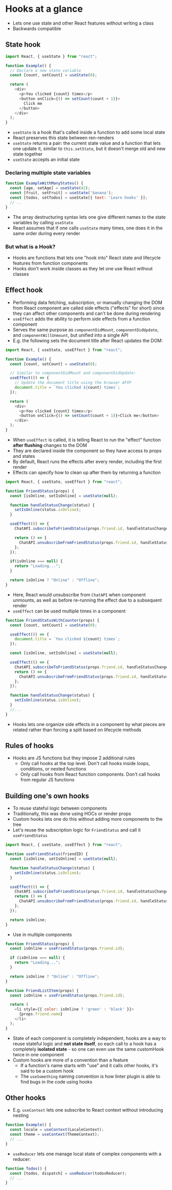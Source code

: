 # Hooks at a glance

- Lets one use state and other React features without writing a class
- Backwards compatible

## State hook

```javascript
import React, { useState } from "react";

function Example() {
  // Declare a new state variable
  const [count, setCount] = useState(0);

  return (
    <div>
      <p>You clicked {count} times</p>
      <button onClick={() => setCount(count + 1)}>
        Click me
      </button>
    </div>
  );
}
```

- `useState` is a hook that's called inside a function to add some local state
- React preserves this state between ren-renders
- `useState` returns a pair: the current state value and a function that lets one update it, similar to `this.setState`, but it doesn't merge old and new state together
- `useState` accepts an initial state

### Declaring multiple state variables

```js
function ExampleWithManyStates() {
  const [age, setAge] = useState(42);
  const [fruit, setFruit] = useState('banana');
  const [todos, setTodos] = useState[{ text: 'Learn hooks' }];
  // ..
}
```

- The array destructuring syntax lets one give different names to the state variables by calling `useState`
- React assumes that if one calls `useState` many times, one does it in the same order during every render

### But what is a Hook?

- Hooks are functions that lets one "hook into" React state and lifecycle features from function components
- Hooks don't work inside classes as they let one use React without classes

## Effect hook

- Performing data fetching, subscription, or manually changing the DOM from React component are called side effects ("effects" for short) since they can affect other components and can't be done during rendering
- `useEffect` adds the ability to perform side effects from a function component
- Serves the same purpose as `componentDidMount`, `componentDidUpdate`, and `componentWillUnmount`, but unified into a single API
- E.g. the following sets the document title after React updates the DOM:

```js
import React, { useState, useEffect } from "react";

function Example() {
  const [count, setCount] = useState(0);

  // Similar to componentDidMount and componentDidUpdate:
  useEffect(() => {
    // Update the document title using the browser APIP
    document.title = `You clicked ${count} times`;
  });

  return (
    <div>
      <p>You clicked {count} times</p>
      <button onClick={() => setCount(count + 1)}>Click me</button>
    </div>
  );
}
```

- When `useEffect` is called, it is telling React to run the "effect" function **after flushing** changes to the DOM
- They are declared inside the component so they have access to props and states
- By default, React runs the effects after every render, including the first render
- Effects can specify how to clean up after them by returning a function

```js
import React, { useState, useEffect } from "react";

function FriendStatus(props) {
  const [isOnline, setIsOnline] = useState(null);

  function handleStatusChange(status) {
    setIsOnline(status.isOnline);
  }

  useEffect(() => {
    ChatAPI.subscribeToFriendStatus(props.friend.id, handleStatusChange);

    return () => {
      ChatAPI.unsubscribeFromFriendStatus(props.friend.id, handleStatusChange);
    };
  });

  if(isOnline === null) {
    return "Loading...";
  }

  return isOnline ? "Online" : "Offline";
}
```

- Here, React would unsubscribe from `ChatAPI` when component unmounts, as well as before re-running the effect due to a subsequent render
- `useEffect` can be used multiple times in a component

```js
function FriendStatusWithCounter(props) {
  const [count, setCount] = useState(0);

  useEffect(() => {
    document.title = `You clicked ${count} times`;
  });

  const [isOnline, setIsOnline] = useState(null);

  useEffect(() => {
    ChatAPI.subscribeToFriendStatus(props.friend.id, handleStatusChange);
    return () => {
      ChatAPI.unsubscribeFromFriendStatus(props.friend.id, handleStatusChange);
    };
  });

  function handleStatusChange(status) {
    setIsOnline(status.isOnline);
  }
  //...
}
```

- Hooks lets one organize side effects in a component by what pieces are related rather than forcing a split based on lifecycle methods

## Rules of hooks

- Hooks are JS functions but they impose 2 additional rules
  - Only call hooks at the top level. Don't call hooks inside loops, conditions, or nested functions
  - Only call hooks from React function components. Don't call hooks from regular JS functions

## Building one's own hooks

- To reuse stateful logic between components
- Traditionally, this was done using HOCs or render props
- Custom hooks lets one do this without adding more components to the tree
- Let's reuse the subscription logic for `FriendStatus` and call it `useFriendStatus`

```js
import React, { useState, useEffect } from "react";

function useFriendStatus(friendID) {
  const [isOnline, setIsOnline] = useState(null);

  function handleStatusChange(status) {
    setIsOnline(status.isOnline);
  }

  useEffect(() => {
    ChatAPI.subscribeToFriendStatus(props.friend.id, handleStatusChange);
    return () => {
      ChatAPI.unsubscribeFromFriendStatus(props.friend.id, handleStatusChange);
    };
  });

  return isOnline;
}
```

- Use in multiple components

```js
function FriendStatus(props) {
  const isOnline = useFriendStatus(props.friend.id);

  if (isOnline === null) {
    return "Loading...";
  }

  return isOnline ? "Online" : "Offline";
}
```

```js
function FriendListItem(props) {
  const isOnline = useFriendStatus(props.friend.id);

  return (
    <li style={{ color: isOnline ? 'green' : 'black' }}>
      {props.friend.name}
    </li>
  );
}
```

- State of each component is completely independent, hooks are a way to reuse stateful logic and **not state itself**, so each call to a hook has a completely **isolated state** - so one can even use the same customHook twice in one component
- Custom hooks are more of a convention than a feature
  - If a function's name starts with "use" and it calls other hooks, it's said to be a custom hook
  - The `useSomething` naming convention is how linter plugin is able to find bugs in the code using hooks

## Other hooks

- E.g. `useContext` lets one subscribe to React context without introducing nesting

```js
function Example() {
  const locale = useContext(LocaleContext);
  const theme = useContext(ThemeContext);
  // ...
}
```

- `useReducer` lets one manage local state of complex components with a reducer:

```js
function Todos() {
  const [todos, dispatch] = useReducer(todosReducer);
  // ...
}
```